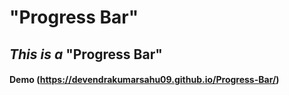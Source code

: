 # "Progress Bar"

## *This is a* "Progress Bar"

#### Demo (https://devendrakumarsahu09.github.io/Progress-Bar/)
